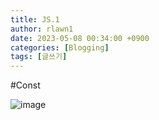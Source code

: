 ```yaml
---
title: JS.1
author: rlawn1
date: 2023-05-08 00:34:00 +0900
categories: [Blogging]
tags: [글쓰기]
---
```

#Const

![image](https://user-images.githubusercontent.com/129610352/236749772-ae5a4b26-c960-4672-b28c-b376575a04ed.png)
